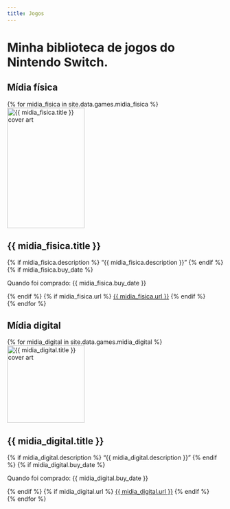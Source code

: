 ```yaml
---
title: Jogos
---
```

# Minha biblioteca de jogos do Nintendo Switch.

## Mídia física
<div class="game_collection">
{% for midia_fisica in site.data.games.midia_fisica %}
<div class="game" id="{{ midia_fisica.title | slugify }}">
    <a href="#{{ midia_fisica.title | slugify }}">
        <img
            alt="{{ midia_fisica.title }} cover art"
            width="180"
            height="280"
            loading="lazy"
            src="{{ midia_fisica.cover }}">
    </a>
    <hgroup class="game_info">
        <h2>{{ midia_fisica.title }}</h2>
        {% if midia_fisica.description %}
            <q>{{ midia_fisica.description }}</q>
        {% endif %}
        {% if midia_fisica.buy_date %}
            <p><span style="color: var(--accent-2)">Quando foi comprado:</span> {{ midia_fisica.buy_date }}</p>
        {% endif %}
        {% if midia_fisica.url %}
            <a href="{{ midia_fisica.url }}" target="_blank">{{ midia_fisica.url }}</a>
        {% endif %}
    </hgroup>
</div>
{% endfor %}
</div>

## Mídia digital
<div class="game_collection">
{% for midia_digital in site.data.games.midia_digital %}
<div class="game" id="{{ midia_digital.title | slugify }}">
    <a href="#{{ midia_digital.title | slugify }}">
        <img
            alt="{{ midia_digital.title }} cover art"
            width="180"
            height="180"
            loading="lazy"
            src="{{ midia_digital.cover }}">
    </a>
    <hgroup class="game_info">
        <h2>{{ midia_digital.title }}</h2>
        {% if midia_digital.description %}
            <q>{{ midia_digital.description }}</q>
        {% endif %}
        {% if midia_digital.buy_date %}
            <p><span style="color: var(--accent-2)">Quando foi comprado:</span> {{ midia_digital.buy_date }}</p>
        {% endif %}
        {% if midia_digital.url %}
            <a href="{{ midia_digital.url }}" target="_blank">{{ midia_digital.url }}</a>
        {% endif %}
    </hgroup>
</div>
{% endfor %}
</div>
